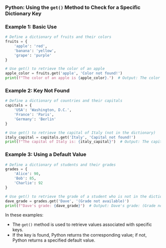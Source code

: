 ### Python: Using the `get()` Method to Check for a Specific Dictionary Key

### Example 1: Basic Use
```python
# Define a dictionary of fruits and their colors
fruits = {
    'apple': 'red',
    'banana': 'yellow',
    'grape': 'purple'
}

# Use get() to retrieve the color of an apple
apple_color = fruits.get('apple', 'Color not found!')
print(f"The color of an apple is {apple_color}.")  # Output: The color of an apple is red.
```

### Example 2: Key Not Found
```python
# Define a dictionary of countries and their capitals
capitals = {
    'USA': 'Washington, D.C.',
    'France': 'Paris',
    'Germany': 'Berlin'
}

# Use get() to retrieve the capital of Italy (not in the dictionary)
italy_capital = capitals.get('Italy', 'Capital not found!')
print(f"The capital of Italy is: {italy_capital}")  # Output: The capital of Italy is: Capital not found!
```

### Example 3: Using a Default Value
```python
# Define a dictionary of students and their grades
grades = {
    'Alice': 90,
    'Bob': 85,
    'Charlie': 92
}

# Use get() to retrieve the grade of a student who is not in the dictionary
dave_grade = grades.get('Dave', '(Grade not available)')
print(f"Dave's grade: {dave_grade}")  # Output: Dave's grade: (Grade not available)
```

In these examples:
- The `get()` method is used to retrieve values associated with specific keys.
- If the key is found, Python returns the corresponding value; if not, Python returns a specified default value.
